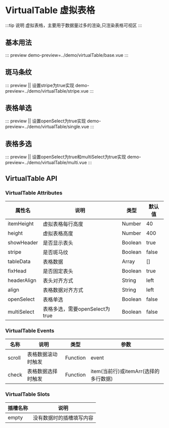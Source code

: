 
# **VirtualTable 虚拟表格**
:::tip 说明
虚拟表格，主要用于数据量过多的渲染,只渲染表格可视区
:::

## **基本用法**
::: preview
demo-preview=../demo/virtualTable/base.vue
:::

## **斑马条纹**
::: preview  || 设置stripe为true实现
demo-preview=../demo/virtualTable/stripe.vue
:::

## **表格单选**
::: preview  || 设置openSelect为true实现
demo-preview=../demo/virtualTable/single.vue
:::

## **表格多选**
::: preview  || 设置openSelect为true和multiSelect为true实现
demo-preview=../demo/virtualTable/multi.vue
:::

<style>
@import "../css/style.scss";
</style>

## **VirtualTable API**
### **VirtualTable Attributes**
| 属性名         | 说明                     | 类型      | 默认值   |
|-------------|------------------------|---------|-------|
| itemHeight  | 虚拟表格每行高度               | Number  | 40    |
| height      | 虚拟表格高度                 | Number  | 400   |
| showHeader  | 是否显示表头                 | Boolean | true  |
| stripe      | 是否斑马纹                  | Boolean | false |
| tableData   | 表格数据                   | Array   | []    |
| fixHead     | 是否固定表头                 | Boolean | true  |
| headerAlign | 表头对齐方式                 | String  | left  |
| align       | 表格数据对齐方式               | String  | left  |
| openSelect  | 表格单选                   | Boolean | false |
| multiSelect | 表格多选，需要openSelect为true | Boolean | false |

### **VirtualTable Events**
| 名称     | 说明        | 类型       | 参数                         |
|--------|-----------|----------|----------------------------|
| scroll | 表格数据滚动时触发 | Function | event                      |
| check  | 表格数据选择时触发 | Function | item(当前行)或itemArr(选择的多行数据) |

### **VirtualTable Slots**
| 插槽名称  | 说明           |
|-------|--------------|
| empty | 没有数据时的插槽填写内容 |
